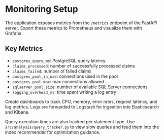 # Monitoring Setup

The application exposes metrics from the `/metrics` endpoint of the FastAPI server. Export these metrics to Prometheus and visualize them with Grafana.

## Key Metrics
- `postgres_query_ms`: PostgreSQL query latency
- `claims_processed`: number of successfully processed claims
- `claims_failed`: number of failed claims
- `postgres_pool_in_use`: connections used in the pool
- `postgres_pool_max`: max connections allowed
- `sqlserver_pool_size`: number of available SQL Server connections
- `logging_overhead_ms`: time spent writing a log entry

Create dashboards to track CPU, memory, error rates, request latency, and log metrics. Logs are forwarded to Logstash for ingestion into Elasticsearch and Kibana.

Query execution times are also tracked per statement type. Use `src/analysis/query_tracker.py` to view slow queries and feed them into the index recommender for optimization guidance.
